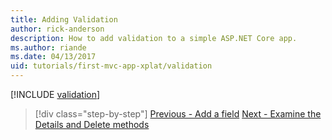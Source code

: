 ```yaml
---
title: Adding Validation
author: rick-anderson
description: How to add validation to a simple ASP.NET Core app.
ms.author: riande
ms.date: 04/13/2017
uid: tutorials/first-mvc-app-xplat/validation
---
```


[!INCLUDE [validation](../../includes/mvc-intro/validation.md)]

> [!div class="step-by-step"]
> [Previous - Add a field](new-field.md)
> [Next - Examine the Details and Delete methods](xref:tutorials/first-mvc-app/details)  

